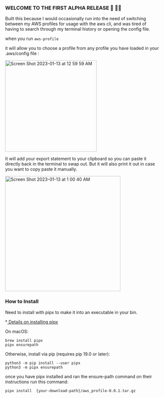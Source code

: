 ### WELCOME TO THE FIRST ALPHA RELEASE 🎉 🥳🎈

Built this because I would occasionally run into the need of switching between my AWS profiles for usage with the aws cli,
and was tired of having to search through my terminal history or opening the config file.

when you run
`aws-profile`

it will allow you to choose a profile from any profile you have loaded in your .aws/config file :

<img width="296" alt="Screen Shot 2023-01-13 at 12 59 59 AM" src="https://user-images.githubusercontent.com/4424951/212248533-e4b7ad89-4164-465f-a904-ce359555064d.png">

It will add your export statement to your clipboard so you can paste it directly back in the terminal to swap out.
But it will also print it out in case you want to copy paste it manually.

<img width="373" alt="Screen Shot 2023-01-13 at 1 00 40 AM" src="https://user-images.githubusercontent.com/4424951/212248521-b4330005-4282-479a-a5b9-6f2c9c055140.png">

### How to Install
Need to install with pipx to make it into an executable in your bin. 

*[ Details on installing pipx](https://pypa.github.io/pipx/installation/) 

On macOS:
```
brew install pipx
pipx ensurepath
```

Otherwise, install via pip (requires pip 19.0 or later):
```
python3 -m pip install --user pipx
python3 -m pipx ensurepath
```

once you have pipx installed and ran the ensure-path command on their instructions run this command:

`pipx install  {your-download-path}/aws_profile-0.0.1.tar.gz`
